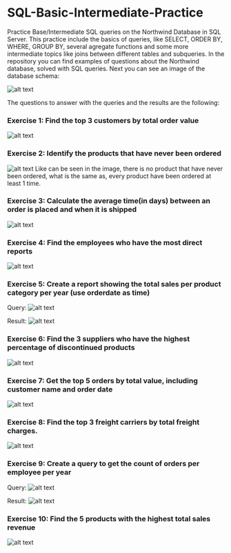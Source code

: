 # SQL-Basic-Intermediate-Practice

Practice Base/Intermediate SQL queries on the Northwind Database in SQL Server.
This practice include the basics of queries, like SELECT, ORDER BY, WHERE, GROUP BY, several agregate functions and some more intermediate topics like joins between different tables and subqueries.
In the repository you can find examples of questions about the Northwind database, solved with SQL queries.
Next you can see an image of the database schema:

![alt text](Database/Northwind-major8.png)

The questions to answer with the queries and the results are the following:

### Exercise 1: Find the top 3 customers by total order value

![alt text](Results/exercise1-NW-result.png)

### Exercise 2: Identify the products that have never been ordered

![alt text](Results/exercise2-NW-result.png)
Like can be seen in the image, there is no product that have never been ordered, what is the same as, every product have been ordered at least 1 time.

### Exercise 3: Calculate the average time(in days) between an order is placed and when it is shipped

![alt text](Results/exercise3-NW-result.png)

### Exercise 4: Find the employees who have the most direct reports

![alt text](Results/exercise4-NW-result.png)

### Exercise 5: Create a report showing the total sales per product category per year (use orderdate as time)

Query:
![alt text](Results/exercise5-NW-SQL-query.png)

Result:
![alt text](Results/exercise5-NW-result.png)

### Exercise 6: Find the 3 suppliers who have the highest percentage of discontinued products

![alt text](Results/exercise6-NW-result.png)

### Exercise 7: Get the top 5 orders by total value, including customer name and order date

![alt text](Results/exercise7-NW-result.png)

### Exercise 8: Find the top 3 freight carriers by total freight charges.

![alt text](Results/exercise8-NW-result.png)

### Exercise 9: Create a query to get the count of orders per employee per year

Query:
![alt text](Results/exercise9-NW-SQL-query.png)

Result:
![alt text](Results/exercise9-NW-result.png)

### Exercise 10: Find the 5 products with the highest total sales revenue

![alt text](Results/exercise10-NW-result.png)
